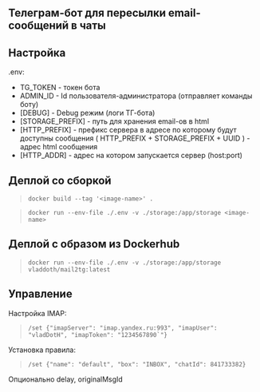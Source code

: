 ## Телеграм-бот для пересылки email-сообщений в чаты

## Настройка
.env:
- TG_TOKEN - токен бота
- ADMIN_ID - Id пользователя-администратора (отправляет команды боту)
- [DEBUG] - Debug режим (логи ТГ-бота)
- [STORAGE_PREFIX] - путь для хранения email-ов в html 
- [HTTP_PREFIX] - префикс сервера в адресе по которому будут доступны сообщения ( HTTP_PREFIX + STORAGE_PREFIX + UUID ) - адрес html сообщения
- [HTTP_ADDR] - адрес на котором запускается сервер (host:port)

## Деплой со сборкой
>```docker build --tag '<image-name>' .```

>```docker run --env-file ./.env -v ./storage:/app/storage <image-name>```

## Деплой с образом из Dockerhub
>```docker run --env-file ./.env -v ./storage:/app/storage vladdoth/mail2tg:latest```


## Управление
Настройка IMAP:
>```/set {"imapServer": "imap.yandex.ru:993", "imapUser": "vladDotH", "imapToken": "1234567890`"}```
 
Установка правила:
>```/set {"name": "default", "box": "INBOX", "chatId": 841733382}```

Опционально delay, originalMsgId 
